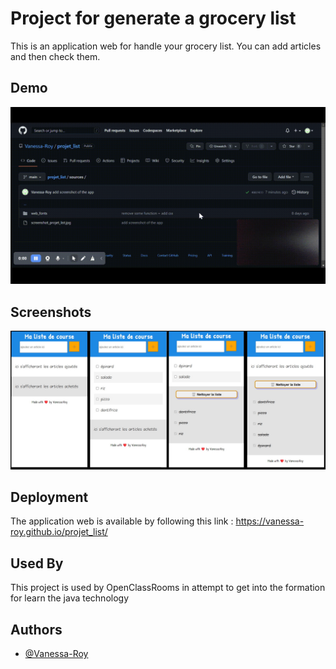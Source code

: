 
# Project for generate a grocery list

This is an application web for handle your grocery list.
You can add articles and then check them.


## Demo

![App video](/sources/video_projet_list.gif)


## Screenshots

![App Screenshot](/sources/screenshot_projet_list.jpg)


## Deployment

The application web is available by following this link :
https://vanessa-roy.github.io/projet_list/


## Used By

This project is used by OpenClassRooms in attempt to get into the formation for learn the java technology

## Authors

- [@Vanessa-Roy](https://www.github.com/Vanessa-Roy)

